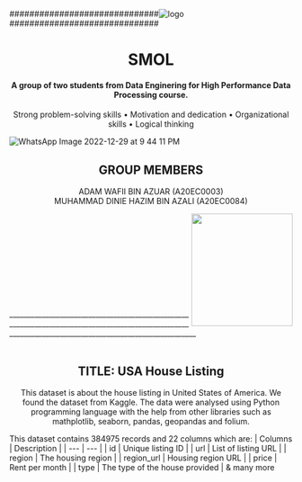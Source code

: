 ##############################![logo](https://user-images.githubusercontent.com/120595244/209935225-aafa25dc-e41f-44b6-963b-cc26f05dad4c.png)
##############################

<h1 align="center">
  SMOL
  <br>
</h1>


<h4 align="center">A group of two students from Data Enginering for High Performance Data Processing course</a>.</h4>

<p align="center">
  <a>Strong problem-solving skills</a> •
  <a>Motivation and dedication</a> •
  <a>Organizational skills</a> •
  <a>Logical thinking</a>
</p>

![WhatsApp Image 2022-12-29 at 9 44 11 PM](https://user-images.githubusercontent.com/120614176/209962317-1b122ec0-68cf-435f-894c-be0a0d930604.jpeg)
<h2 align="center">
  GROUP MEMBERS
  <br>
</h2>
<p align="center">
  ADAM WAFII BIN AZUAR (A20EC0003)
  <br>
  MUHAMMAD DINIE HAZIM BIN AZALI (A20EC0084)
</p>
<img align="right" width="180" height="200" src="https://media-exp1.licdn.com/dms/image/C5603AQE11--OSZp_ew/profile-displayphoto-shrink_200_200/0/1668077297959?e=1675900800&v=beta&t=Flu9EVBf_13ZJkioBuuxBElNcTxYQPZFtImDwOtwXLA">
<br>
<br>
<br>
<br>
<br>
<br>
<br>
<br>
<br>
<br>
________________________________________________________________________________________________________________________________________________________
<br>
<br>
<h2 align="center">
  TITLE: USA House Listing<br>
</h2>
<p align="center">
  This dataset is about the house listing in United States of America. We found the dataset from Kaggle. The data were analysed using Python programming language with the help from other libraries such as mathplotlib, seaborn, pandas, geopandas and folium.<br>
</p>

This dataset contains 384975 records and 22 columns which are:
| Columns | Description |
| --- | --- |
| 	id | Unique listing ID |
| url | List of listing URL |
| region | The housing region |
| region_url | Housing region URL |
| price | Rent per month |
| type | The type of the house provided |
& many more

